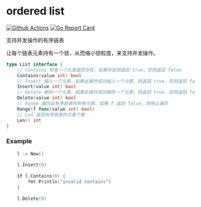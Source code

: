 # ordered list

[![Github Actions](https://github.com/Allenxuxu/orderedlist/workflows/CI/badge.svg)](https://github.com/Allenxuxu/orderedlist/actions)
[![Go Report Card](https://goreportcard.com/badge/github.com/Allenxuxu/orderedlist)](https://goreportcard.com/report/github.com/Allenxuxu/orderedlist)

支持并发操作的有序链表

让每个链表元素持有一个锁，从而缩小锁粒度，来支持并发操作。

```go
type List interface {
	// Contains 检查一个元素是否存在，如果存在则返回 true，否则返回 false
	Contains(value int) bool
	// Insert 插入一个元素，如果此操作成功插入一个元素，则返回 true，否则返回 false
	Insert(value int) bool
	// Delete 删除一个元素，如果此操作成功删除一个元素，则返回 true，否则返回 false
	Delete(value int) bool
	// Range 遍历此有序链表的所有元素，如果 f 返回 false，则停止遍历
	Range(f func(value int) bool)
	// Len 返回有序链表的元素个数
	Len() int
}
```

### Example 

```go
	l := New()
	
	l.Insert(0)
	
	if l.Contains(0) {
		fmt.Println("invalid contains")
	}
	
	l.Delete(0)
```